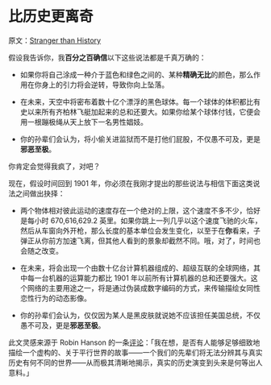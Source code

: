 # 比历史更离奇

原文：[Stranger than History](https://www.readthesequences.com/Stranger-Than-History)

假设我告诉你，我**百分之百确信**以下这些说法都是千真万确的：

- 如果你将自己涂成一种介于蓝色和绿色之间的、某种**精确无比**的颜色，那么作用在你身上的引力将会逆转，导致你向上坠落。

- 在未来，天空中将密布着数十亿个漂浮的黑色球体。每一个球体的体积都比有史以来所有齐柏林飞艇加起来的总和还要大。如果你给某个球体付钱，它便会用一根蹦极绳从天上放下一名男性娼妓。

- 你的孙辈们会认为，将小偷关进监狱而不是打他们屁股，不仅愚不可及，更是**邪恶至极**。

你肯定会觉得我疯了，对吧？

现在，假设时间回到 1901 年，你必须在我刚才提出的那些说法与相信下面这类说法之间做出抉择：

- 两个物体相对彼此运动的速度存在一个绝对的上限，这个速度不多不少，恰好是每小时 670,616,629.2 英里。如果你跳上一列几乎以这个速度飞驰的火车，然后从车窗向外开枪，那么长度的基本单位会发生变化，以至于在**你**看来，子弹正从你前方加速飞离，但其他人看到的景象却截然不同。哦，对了，时间也会随之改变。

- 在未来，将会出现一个由数十亿台计算机器组成的、超级互联的全球网络，其中每一台机器的运算能力都比 1901 年以前所有计算机器的总和还要强大。这个网络的主要用途之一，将是通过伪装成数字编码的方式，来传输描绘女同性恋性行为的动态影像。

- 你的孙辈们会认为，仅仅因为某人是黑皮肤就说她不应该担任美国总统，不仅愚不可及，更是**邪恶至极**。

此文灵感来源于 Robin Hanson 的一条[评论](https://www.greaterwrong.com/lw/j0/making_history_available/ewg)：「我在想，是否有人能够足够细致地描绘一个虚构的、关于平行世界的故事——一个我们的先辈们将无法分辨其与真实历史有何不同的世界——从而极其清晰地揭示，真实的历史演变到头来是何等出人意料。」